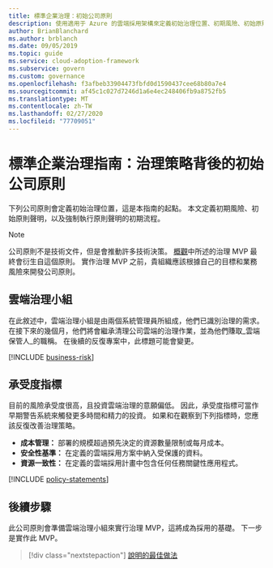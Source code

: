 ```yaml
---
title: 標準企業治理：初始公司原則
description: 使用適用于 Azure 的雲端採用架構來定義初始治理位置、初期風險、初始原則聲明，以及早期強制執行程式。
author: BrianBlanchard
ms.author: brblanch
ms.date: 09/05/2019
ms.topic: guide
ms.service: cloud-adoption-framework
ms.subservice: govern
ms.custom: governance
ms.openlocfilehash: f3afbeb33904473fbfd0d1590437cee68b80a7e4
ms.sourcegitcommit: af45c1c027d7246d1a6e4ec248406fb9a8752fb5
ms.translationtype: MT
ms.contentlocale: zh-TW
ms.lasthandoff: 02/27/2020
ms.locfileid: "77709051"
---
```

# <a name="standard-enterprise-governance-guide-initial-corporate-policy-behind-the-governance-strategy"></a>標準企業治理指南：治理策略背後的初始公司原則

下列公司原則會定義初始治理位置，這是本指南的起點。 本文定義初期風險、初始原則聲明，以及強制執行原則聲明的初期流程。

> [!NOTE]
>公司原則不是技術文件，但是會推動許多技術決策。 [概觀](./index.md)中所述的治理 MVP 最終會衍生自這個原則。 實作治理 MVP 之前，貴組織應該根據自己的目標和業務風險來開發公司原則。

## <a name="cloud-governance-team"></a>雲端治理小組

在此敘述中，雲端治理小組是由兩個系統管理員所組成，他們已識別治理的需求。 在接下來的幾個月，他們將會繼承清理公司雲端的治理作業，並為他們賺取_雲端保管人_的職稱。 在後續的反復專案中，此標題可能會變更。

[!INCLUDE [business-risk](../../../../includes/business-risks.md)]

## <a name="tolerance-indicators"></a>承受度指標

目前的風險承受度很高，且投資雲端治理的意願偏低。 因此，承受度指標可當作早期警告系統來觸發更多時間和精力的投資。 如果和在觀察到下列指標時，您應該反復改善治理策略。

- **成本管理：** 部署的規模超過預先決定的資源數量限制或每月成本。
- **安全性基準：** 在定義的雲端採用方案中納入受保護的資料。
- **資源一致性：** 在定義的雲端採用計畫中包含任何任務關鍵性應用程式。

[!INCLUDE [policy-statements](../../../../includes/policy-statements.md)]

## <a name="next-steps"></a>後續步驟

此公司原則會準備雲端治理小組來實行治理 MVP，這將成為採用的基礎。 下一步是實作此 MVP。

> [!div class="nextstepaction"]
> [說明的最佳做法](./prescriptive-guidance.md)
